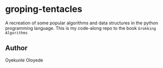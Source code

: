 # groping-tentacles

A recreation of some popular algorithms and data structures in the python programming language.
This is my code-along repo to the book `Grokking Algorithms`

## Author

Oyekunle Oloyede

